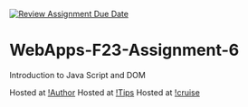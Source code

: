 [![Review Assignment Due Date](https://classroom.github.com/assets/deadline-readme-button-24ddc0f5d75046c5622901739e7c5dd533143b0c8e959d652212380cedb1ea36.svg)](https://classroom.github.com/a/b9NC0g7h)
# WebApps-F23-Assignment-6
Introduction to Java Script and DOM

Hosted at [!Author](https://44-563-webapps-f23.github.io/44563-webapps-f23-assignment6-sunnithreddykondam/author.html)
Hosted at [!Tips](https://44-563-webapps-f23.github.io/44563-webapps-f23-assignment6-sunnithreddykondam/tips.html)
Hosted at [!cruise](https://44-563-webapps-f23.github.io/44563-webapps-f23-assignment6-sunnithreddykondam/cruise.html)
